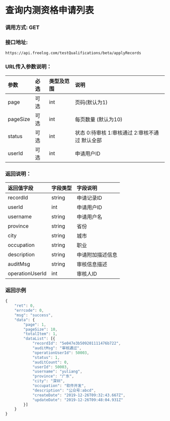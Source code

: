 # 查询内测资格申请列表

### 调用方式: GET

### 接口地址:

```
https://api.freelog.com/testQualifications/beta/applyRecords
```

### URL传入参数说明：

| 参数 | 必选 | 类型及范围 | 说明 |
| :--- | :--- | :--- | :--- |
| page | 可选 | int | 页码(默认为1) |
| pageSize | 可选 | int | 每页数量 (默认为10) |
| status | 可选 | int | 状态 0:待审核 1:审核通过 2:审核不通过  默认全部 |
| userId | 可选 | int | 申请用户ID |

### 返回说明：

| 返回值字段 | 字段类型 | 字段说明 |
| :--- | :--- | :--- |
| recordId | string |  申请记录ID |
| userId | int | 申请用户ID |
| username | string | 申请用户名 |
| province | string | 省份 |
| city | string | 城市 |
| occupation | string | 职业 |
| description | string | 申请附加描述信息 |
| auditMsg | string | 审核信息描述 |
| operationUserId | int | 审核人ID |

### 返回示例

```js
{
	"ret": 0,
	"errcode": 0,
	"msg": "success",
	"data": {
		"page": 1,
		"pageSize": 10,
		"totalItem": 1,
		"dataList": [{
			"recordId": "5e047e3b509201111476b722",
			"auditMsg": "审核通过",
			"operationUserId": 50003,
			"status": 1,
			"auditCount": 0,
			"userId": 50003,
			"username": "yuliang",
			"province": "广东",
			"city": "深圳",
			"occupation": "软件开发",
			"description": "公众号:abcd",
			"createDate": "2019-12-26T09:32:43.667Z",
			"updateDate": "2019-12-26T09:48:04.931Z"
		}]
	}
}
```


